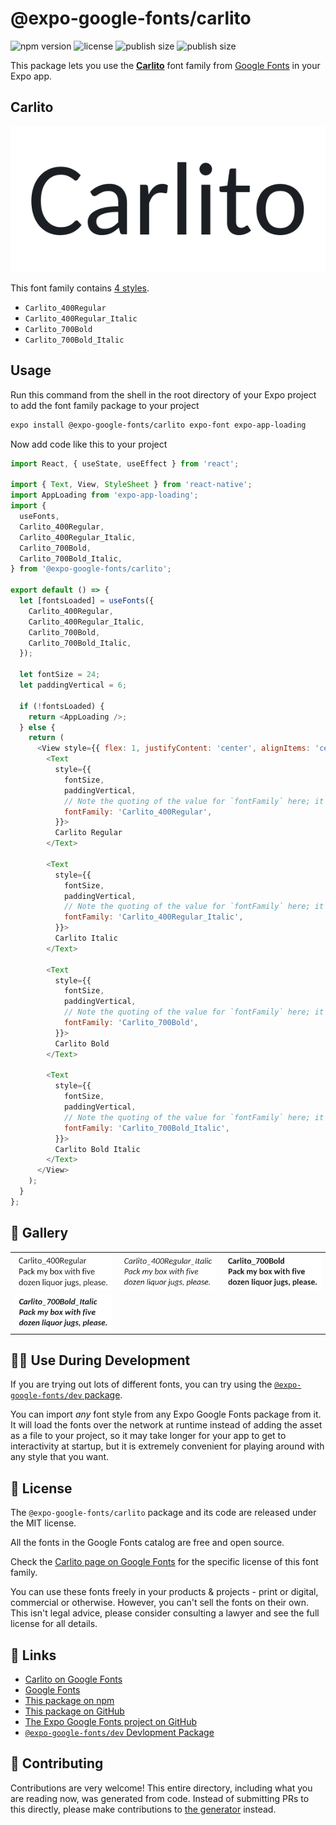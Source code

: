 # @expo-google-fonts/carlito

![npm version](https://flat.badgen.net/npm/v/@expo-google-fonts/carlito)
![license](https://flat.badgen.net/github/license/expo/google-fonts)
![publish size](https://flat.badgen.net/packagephobia/install/@expo-google-fonts/carlito)
![publish size](https://flat.badgen.net/packagephobia/publish/@expo-google-fonts/carlito)

This package lets you use the [**Carlito**](https://fonts.google.com/specimen/Carlito) font family from [Google Fonts](https://fonts.google.com/) in your Expo app.

## Carlito

![Carlito](./font-family.png)

This font family contains [4 styles](#-gallery).

- `Carlito_400Regular`
- `Carlito_400Regular_Italic`
- `Carlito_700Bold`
- `Carlito_700Bold_Italic`

## Usage

Run this command from the shell in the root directory of your Expo project to add the font family package to your project
```sh
expo install @expo-google-fonts/carlito expo-font expo-app-loading
```

Now add code like this to your project
```js
import React, { useState, useEffect } from 'react';

import { Text, View, StyleSheet } from 'react-native';
import AppLoading from 'expo-app-loading';
import {
  useFonts,
  Carlito_400Regular,
  Carlito_400Regular_Italic,
  Carlito_700Bold,
  Carlito_700Bold_Italic,
} from '@expo-google-fonts/carlito';

export default () => {
  let [fontsLoaded] = useFonts({
    Carlito_400Regular,
    Carlito_400Regular_Italic,
    Carlito_700Bold,
    Carlito_700Bold_Italic,
  });

  let fontSize = 24;
  let paddingVertical = 6;

  if (!fontsLoaded) {
    return <AppLoading />;
  } else {
    return (
      <View style={{ flex: 1, justifyContent: 'center', alignItems: 'center' }}>
        <Text
          style={{
            fontSize,
            paddingVertical,
            // Note the quoting of the value for `fontFamily` here; it expects a string!
            fontFamily: 'Carlito_400Regular',
          }}>
          Carlito Regular
        </Text>

        <Text
          style={{
            fontSize,
            paddingVertical,
            // Note the quoting of the value for `fontFamily` here; it expects a string!
            fontFamily: 'Carlito_400Regular_Italic',
          }}>
          Carlito Italic
        </Text>

        <Text
          style={{
            fontSize,
            paddingVertical,
            // Note the quoting of the value for `fontFamily` here; it expects a string!
            fontFamily: 'Carlito_700Bold',
          }}>
          Carlito Bold
        </Text>

        <Text
          style={{
            fontSize,
            paddingVertical,
            // Note the quoting of the value for `fontFamily` here; it expects a string!
            fontFamily: 'Carlito_700Bold_Italic',
          }}>
          Carlito Bold Italic
        </Text>
      </View>
    );
  }
};

```

## 🔡 Gallery


||||
|-|-|-|
|![Carlito_400Regular](./Carlito_400Regular.ttf.png)|![Carlito_400Regular_Italic](./Carlito_400Regular_Italic.ttf.png)|![Carlito_700Bold](./Carlito_700Bold.ttf.png)||
|![Carlito_700Bold_Italic](./Carlito_700Bold_Italic.ttf.png)||||


## 👩‍💻 Use During Development

If you are trying out lots of different fonts, you can try using the [`@expo-google-fonts/dev` package](https://github.com/expo/google-fonts/tree/master/font-packages/dev#readme).

You can import *any* font style from any Expo Google Fonts package from it. It will load the fonts
over the network at runtime instead of adding the asset as a file to your project, so it may take longer
for your app to get to interactivity at startup, but it is extremely convenient
for playing around with any style that you want.

## 📖 License

The `@expo-google-fonts/carlito` package and its code are released under the MIT license.

All the fonts in the Google Fonts catalog are free and open source.

Check the [Carlito page on Google Fonts](https://fonts.google.com/specimen/Carlito) for the specific license of this font family.

You can use these fonts freely in your products & projects - print or digital, commercial or otherwise. However, you can't sell the fonts on their own. This isn't legal advice, please consider consulting a lawyer and see the full license for all details.

## 🔗 Links

- [Carlito on Google Fonts](https://fonts.google.com/specimen/Carlito)
- [Google Fonts](https://fonts.google.com/)
- [This package on npm](https://www.npmjs.com/package/@expo-google-fonts/carlito)
- [This package on GitHub](https://github.com/expo/google-fonts/tree/master/font-packages/carlito)
- [The Expo Google Fonts project on GitHub](https://github.com/expo/google-fonts)
- [`@expo-google-fonts/dev` Devlopment Package](https://github.com/expo/google-fonts/tree/master/font-packages/dev)

## 🤝 Contributing

Contributions are very welcome! This entire directory, including what you are reading now, was generated from code. Instead of submitting PRs to this directly, please make contributions to [the generator](https://github.com/expo/google-fonts/tree/master/packages/generator) instead.
